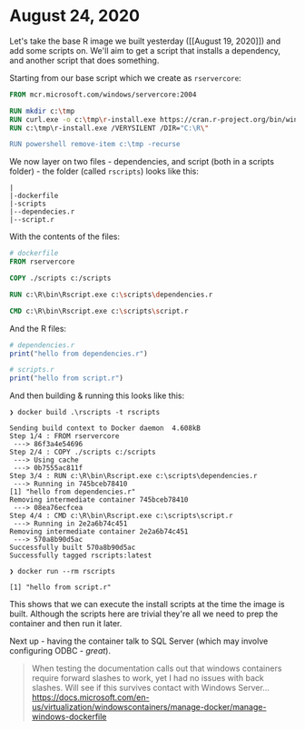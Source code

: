# August 24, 2020

Let's take the base R image we built yesterday ([[August 19, 2020]]) and add some scripts on.  We'll aim to get a script that installs a dependency, and another script that does something.

Starting from our base script which we create as `rservercore`:

```dockerfile
FROM mcr.microsoft.com/windows/servercore:2004

RUN mkdir c:\tmp
RUN curl.exe -o c:\tmp\r-install.exe https://cran.r-project.org/bin/windows/base/old/3.6.3/R-3.6.3-win.exe
RUN c:\tmp\r-install.exe /VERYSILENT /DIR="C:\R\"

RUN powershell remove-item c:\tmp -recurse
```

We now layer on two files - dependencies, and script (both in a scripts folder) - the folder (called `rscripts`) looks like this:

```
|
|-dockerfile
|-scripts
|--dependecies.r
|--script.r
```

With the contents of the files:

```dockerfile
# dockerfile
FROM rservercore

COPY ./scripts c:/scripts

RUN c:\R\bin\Rscript.exe c:\scripts\dependencies.r

CMD c:\R\bin\Rscript.exe c:\scripts\script.r
```

And the R files:

```r
# dependencies.r
print("hello from dependencies.r")

# scripts.r
print("hello from script.r")
```

And then building & running this looks like this:

```
❯ docker build .\rscripts -t rscripts

Sending build context to Docker daemon  4.608kB
Step 1/4 : FROM rservercore
 ---> 86f3a4e54696
Step 2/4 : COPY ./scripts c:/scripts
 ---> Using cache
 ---> 0b7555ac811f
Step 3/4 : RUN c:\R\bin\Rscript.exe c:\scripts\dependencies.r
 ---> Running in 745bceb78410
[1] "hello from dependencies.r"
Removing intermediate container 745bceb78410
 ---> 08ea76ecfcea
Step 4/4 : CMD c:\R\bin\Rscript.exe c:\scripts\script.r
 ---> Running in 2e2a6b74c451
Removing intermediate container 2e2a6b74c451
 ---> 570a8b90d5ac
Successfully built 570a8b90d5ac
Successfully tagged rscripts:latest

❯ docker run --rm rscripts

[1] "hello from script.r"
```

This shows that we can execute the install scripts at the time the image is built.  Although the scripts here are trivial they're all we need to prep the container and then run it later.

Next up - having the container talk to SQL Server (which may involve configuring ODBC - _great_).

> When testing the documentation calls out that windows containers require forward slashes to work, yet I had no issues with back slashes.  Will see if this survives contact with Windows Server... https://docs.microsoft.com/en-us/virtualization/windowscontainers/manage-docker/manage-windows-dockerfile